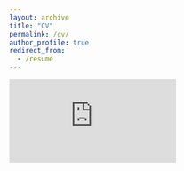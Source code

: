 ```yaml
---
layout: archive
title: "CV"
permalink: /cv/
author_profile: true
redirect_from:
  - /resume
---
```


<embed src="https://rohitrangwani.github.io/_pages/CV.pdf" type="application/pdf" />
